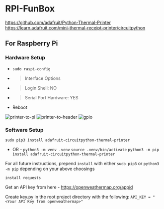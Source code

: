 # RPI-FunBox

https://github.com/adafruit/Python-Thermal-Printer
https://learn.adafruit.com/mini-thermal-receipt-printer/circuitpython

## For Raspberry Pi

### Hardware Setup
* `sudo raspi-config`
* > Interface Options
* > Login Shell: NO
* > Serial Port Hardware: YES
* Reboot

![printer-to-pi](https://github.com/aidan-lemay/RPI-FunBox/assets/34166033/3c49a892-93da-4817-ac5a-a91879448cd5)
![printer-to-header](https://github.com/aidan-lemay/RPI-FunBox/assets/34166033/d9d9eac8-ef65-47c9-9c2b-59289bc0cee5)
![gpio](https://github.com/aidan-lemay/RPI-FunBox/assets/34166033/0cbffadd-883f-4266-a181-dd581589301d)

### Software Setup
`sudo pip3 install adafruit-circuitpython-thermal-printer`
- OR -
`python3 -m venv .venv`
`source .venv/bin/activate`
`python3 -m pip install adafruit-circuitpython-thermal-printer`

For all future instructions, prepend `install` with either `sudo pip3` or `python3 -m pip` depending on your above choosings


`install requests`

Get an API key from here - https://openweathermap.org/appid

Create key.py in the root project directory with the following: `API_KEY = "<Your API Key from openweathermap>"`
